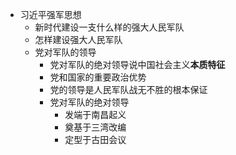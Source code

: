 - 习近平强军思想
	- 新时代建设一支什么样的强大人民军队
	- 怎样建设强大人民军队
	- 党对军队的领导
		- 党对军队的绝对领导说中国社会主义**本质特征**
		- 党和国家的重要政治优势
		- 党的领导是人民军队战无不胜的根本保证
		- 党对军队的绝对领导
			- 发端于南昌起义
			- 奠基于三湾改编
			- 定型于古田会议
